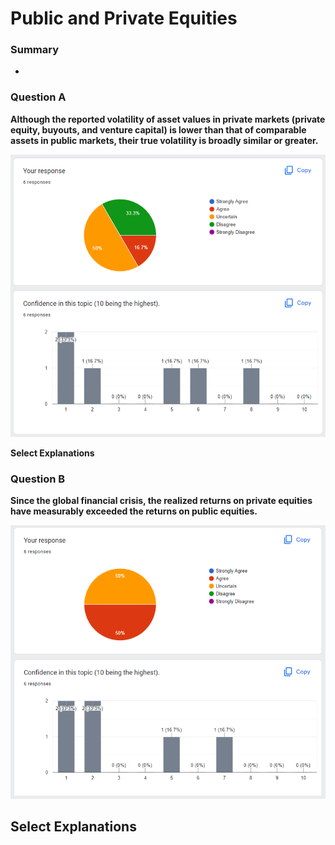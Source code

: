 # Public and Private Equities

### Summary
- 

### Question A
**Although the reported volatility of asset values in private markets (private equity, buyouts, and venture capital) is lower than that of comparable assets in public markets, their true volatility is broadly similar or greater.**

![Results for Question A](/assets/img/10_pe_01.png)

**Select Explanations**



### Question B
**Since the global financial crisis, the realized returns on private equities have measurably exceeded the returns on public equities.**

![Results for Question B](/assets/img/10_pe_02.png)

**Select Explanations**
- 
